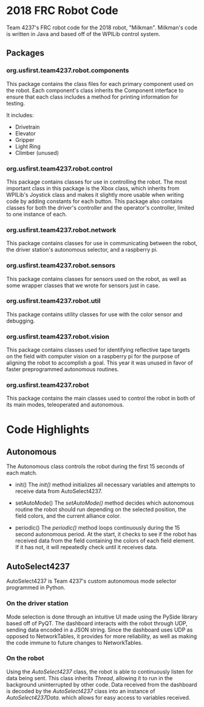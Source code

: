 # 2018 FRC Robot Code
Team 4237's FRC robot code for the 2018 robot, "Milkman". Milkman's code is written in Java and based off of the WPILib control system.

## Packages
### org.usfirst.team4237.robot.components

This package contains the class files for each primary component used on the robot.
Each component's class inherits the Component interface to ensure that each class includes a method for printing information for testing.

It includes:
* Drivetrain
* Elevator
* Gripper
* Light Ring
* Climber (unused)

### org.usfirst.team4237.robot.control

This package contains classes for use in controlling the robot.
The most important class in this package is the Xbox class,
which inherits from WPILib's Joystick class and makes it slightly more usable
when writing code by adding constants for each button.
This package also contains classes for both the driver's controller
and the operator's controller, limited to one instance of each.

### org.usfirst.team4237.robot.network
This package contains classes for use in communicating between the robot,
the driver station's autonomous selector, and a raspberry pi.

### org.usfirst.team4237.robot.sensors
This package contains classes for sensors used on the robot,
as well as some wrapper classes that we wrote for sensors just in case.

### org.usfirst.team4237.robot.util
This package contains utility classes for use with the color sensor and debugging.

### org.usfirst.team4237.robot.vision
This package contains classes used for identifying reflective tape targets on the field
with computer vision on a raspberry pi for the purpose of aligning the robot to accomplish a goal.
This year it was unused in favor of faster preprogrammed autonomous routines.

### org.usfirst.team4237.robot
This package contains the main classes used to control the robot in both of its main modes, teleoperated and autonomous.

# Code Highlights

## Autonomous
The Autonomous class controls the robot during the first 15 seconds of each match.

* init()
The _init()_ method initializes all necessary variables
and attempts to receive data from AutoSelect4237.

* setAutoMode()
The _setAutoMode()_ method decides which autonomous routine the robot should run depending
on the selected position, the field colors, and the current alliance color.

* periodic()
The _periodic()_ method loops continuously during the 15 second autonomous period. At the start,
it checks to see if the robot has received data from the field containing the colors of each field element.
If it has not, it will repeatedly check until it receives data.

## AutoSelect4237

AutoSelect4237 is Team 4237's custom autonomous mode selector programmed in Python.

### On the driver station

Mode selection is done through an intuitive UI made using the PySide library based off of PyQT.
The dashboard interacts with the robot through UDP, sending data encoded in a JSON string.
Since the dashboard uses UDP as opposed to NetworkTables, it provides for more reliability,
as well as making the code immune to future changes to NetworkTables.

### On the robot

Using the _AutoSelect4237_ class, the robot is able to continuously listen for data being sent.
This class inherits _Thread_, allowing it to run in the background uninterrupted by other code.
Data received from the dashboard is decoded by the _AutoSelect4237_ class into an instance of _AutoSelect4237Data_.
which allows for easy access to variables received.